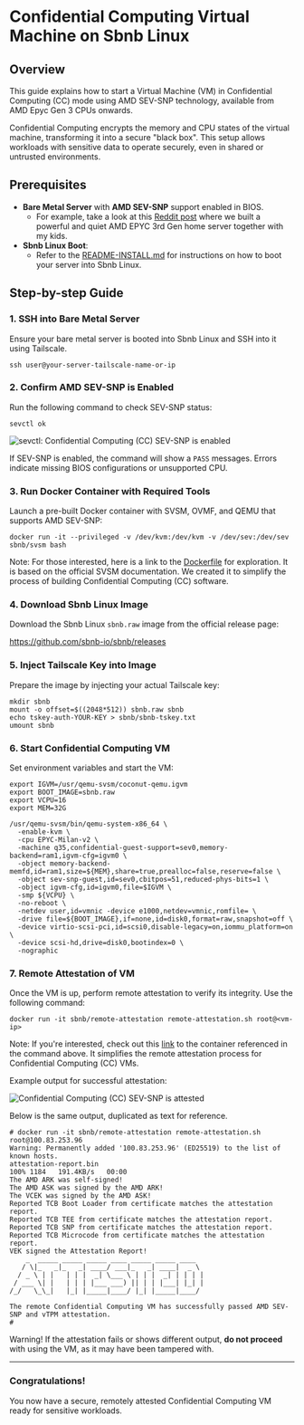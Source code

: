 # Confidential Computing Virtual Machine on Sbnb Linux

## Overview

This guide explains how to start a Virtual Machine (VM) in Confidential Computing (CC) mode using AMD SEV-SNP technology, available from AMD Epyc Gen 3 CPUs onwards.

Confidential Computing encrypts the memory and CPU states of the virtual machine, transforming it into a secure "black box". This setup allows workloads with sensitive data to operate securely, even in shared or untrusted environments.

## Prerequisites

- **Bare Metal Server** with **AMD SEV-SNP** support enabled in BIOS.
    - For example, take a look at this [Reddit post](https://www.reddit.com/r/homelab/comments/1hmnnwg/built_a_powerful_and_silent_amd_epyc_home_server/) where we built a powerful and quiet AMD EPYC 3rd Gen home server together with my kids.
- **Sbnb Linux Boot**:
    - Refer to the [README-INSTALL.md](README-INSTALL.md) for instructions on how to boot your server into Sbnb Linux.

## Step-by-step Guide

### 1. SSH into Bare Metal Server

Ensure your bare metal server is booted into Sbnb Linux and SSH into it using Tailscale.

```
ssh user@your-server-tailscale-name-or-ip
```

### 2. Confirm AMD SEV-SNP is Enabled

Run the following command to check SEV-SNP status:

```
sevctl ok
```

![sevctl: Confidential Computing (CC) SEV-SNP is enabled](images/sevctl.png)

If SEV-SNP is enabled, the command will show a `PASS` messages. Errors indicate missing BIOS configurations or unsupported CPU.

### 3. Run Docker Container with Required Tools

Launch a pre-built Docker container with SVSM, OVMF, and QEMU that supports AMD SEV-SNP:

```
docker run -it --privileged -v /dev/kvm:/dev/kvm -v /dev/sev:/dev/sev sbnb/svsm bash
```
Note: For those interested, here is a link to the [Dockerfile](https://github.com/sbnb-io/sbnb/blob/main/containers/svsm/Dockerfile) for exploration.
It is based on the official SVSM documentation. We created it to simplify the process of building Confidential Computing (CC) software.

### 4. Download Sbnb Linux Image

Download the Sbnb Linux `sbnb.raw` image from the official release page:

https://github.com/sbnb-io/sbnb/releases

### 5. Inject Tailscale Key into Image

Prepare the image by injecting your actual Tailscale key:

```
mkdir sbnb
mount -o offset=$((2048*512)) sbnb.raw sbnb
echo tskey-auth-YOUR-KEY > sbnb/sbnb-tskey.txt
umount sbnb
```

### 6. Start Confidential Computing VM

Set environment variables and start the VM:

```
export IGVM=/usr/qemu-svsm/coconut-qemu.igvm
export BOOT_IMAGE=sbnb.raw
export VCPU=16
export MEM=32G

/usr/qemu-svsm/bin/qemu-system-x86_64 \
  -enable-kvm \
  -cpu EPYC-Milan-v2 \
  -machine q35,confidential-guest-support=sev0,memory-backend=ram1,igvm-cfg=igvm0 \
  -object memory-backend-memfd,id=ram1,size=${MEM},share=true,prealloc=false,reserve=false \
  -object sev-snp-guest,id=sev0,cbitpos=51,reduced-phys-bits=1 \
  -object igvm-cfg,id=igvm0,file=$IGVM \
  -smp ${VCPU} \
  -no-reboot \
  -netdev user,id=vmnic -device e1000,netdev=vmnic,romfile= \
  -drive file=${BOOT_IMAGE},if=none,id=disk0,format=raw,snapshot=off \
  -device virtio-scsi-pci,id=scsi0,disable-legacy=on,iommu_platform=on \
  -device scsi-hd,drive=disk0,bootindex=0 \
  -nographic
```

### 7. Remote Attestation of VM

Once the VM is up, perform remote attestation to verify its integrity. Use the following command:

```
docker run -it sbnb/remote-attestation remote-attestation.sh root@<vm-ip>
```
Note: If you're interested, check out this [link](https://github.com/sbnb-io/sbnb/tree/main/containers/remote-attestation) to the container referenced in the command above.
It simplifies the remote attestation process for Confidential Computing (CC) VMs.

Example output for successful attestation:

![Confidential Computing (CC) SEV-SNP is attested](images/remote-attestation.png)

Below is the same output, duplicated as text for reference.

```
# docker run -it sbnb/remote-attestation remote-attestation.sh root@100.83.253.96
Warning: Permanently added '100.83.253.96' (ED25519) to the list of known hosts.
attestation-report.bin                                                                                                      100% 1184   191.4KB/s   00:00    
The AMD ARK was self-signed!
The AMD ASK was signed by the AMD ARK!
The VCEK was signed by the AMD ASK!
Reported TCB Boot Loader from certificate matches the attestation report.
Reported TCB TEE from certificate matches the attestation report.
Reported TCB SNP from certificate matches the attestation report.
Reported TCB Microcode from certificate matches the attestation report.
VEK signed the Attestation Report!
    _  _____ _____ _____ ____ _____ _____ ____  
   / \|_   _|_   _| ____/ ___|_   _| ____|  _ \ 
  / _ \ | |   | | |  _| \___ \ | | |  _| | | | |
 / ___ \| |   | | | |___ ___) || | | |___| |_| |
/_/   \_\_|   |_| |_____|____/ |_| |_____|____/ 
                                                
The remote Confidential Computing VM has successfully passed AMD SEV-SNP and vTPM attestation.
#
```

Warning! If the attestation fails or shows different output, **do not proceed** with using the VM, as it may have been tampered with.

---

### Congratulations!
You now have a secure, remotely attested Confidential Computing VM ready for sensitive workloads.
